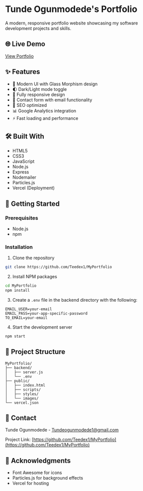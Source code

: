 # Tunde Ogunmodede's Portfolio

A modern, responsive portfolio website showcasing my software development projects and skills.

## 🌐 Live Demo
[View Portfolio](https://my-portfolio-pi-five-60.vercel.app/)

## ✨ Features

- 🎨 Modern UI with Glass Morphism design
- 🌓 Dark/Light mode toggle
- 📱 Fully responsive design
- 📧 Contact form with email functionality
- 🎯 SEO optimized
- 📊 Google Analytics integration
- ⚡ Fast loading and performance

## 🛠️ Built With

- HTML5
- CSS3
- JavaScript
- Node.js
- Express
- Nodemailer
- Particles.js
- Vercel (Deployment)

## 🚀 Getting Started

### Prerequisites
- Node.js
- npm

### Installation

1. Clone the repository
```bash
git clone https://github.com/Teedex1/MyPortfolio
```

2. Install NPM packages
```bash
cd MyPortfolio
npm install
```

3. Create a `.env` file in the backend directory with the following:
```env
EMAIL_USER=your-email
EMAIL_PASS=your-app-specific-password
TO_EMAIL=your-email
```

4. Start the development server
```bash
npm start
```

## 📁 Project Structure

```
MyPortfolio/
├── backend/
│   ├── server.js
│   └── .env
├── public/
│   ├── index.html
│   ├── scripts/
│   ├── styles/
│   └── images/
└── vercel.json
```

## 📝 Contact

Tunde Ogunmodede - Tundeogunmodede1@gmail.com

Project Link: [https://github.com/Teedex1/MyPortfolio](https://github.com/Teedex1/MyPortfolio)

## 🙏 Acknowledgments

- Font Awesome for icons
- Particles.js for background effects
- Vercel for hosting
